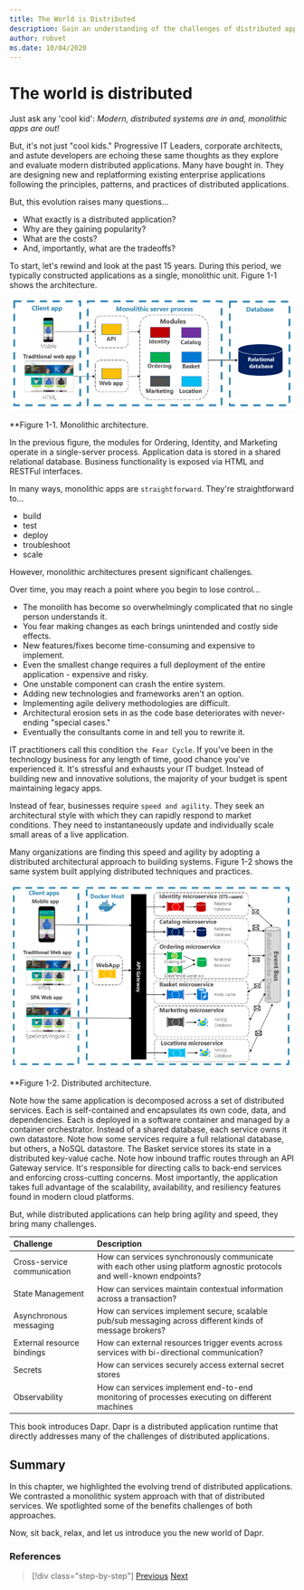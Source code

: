 ```yaml
---
title: The World is Distributed
description: Gain an understanding of the challenges of distributed applications
author: robvet
ms.date: 10/04/2020
---
```


# The world is distributed

Just ask any 'cool kid': *Modern, distributed systems are in and, monolithic apps are out!* 

But, it's not just "cool kids." Progressive IT Leaders, corporate architects, and astute developers are echoing these same thoughts as they explore and evaluate modern distributed applications. Many have bought in. They are designing new and replatforming existing enterprise applications following the principles, patterns, and practices of distributed applications.

But, this evolution raises many questions...

- What exactly is a distributed application?
- Why are they gaining popularity?
- What are the costs?
- And, importantly, what are the tradeoffs?

To start, let's rewind and look at the past 15 years. During this period, we typically constructed applications as a single, monolithic unit. Figure 1-1 shows the architecture.

![Monolithic architecture.](./media/monolithic-design.png)

**Figure 1-1. Monolithic architecture.

In the previous figure, the modules for Ordering, Identity, and Marketing operate in a single-server process. Application data is stored in a shared relational database. Business functionality is exposed via HTML and RESTFul interfaces.

In many ways, monolithic apps are `straightforward`. They're straightforward to...

 - build
 - test
 - deploy
 - troubleshoot
 - scale

However, monolithic architectures present significant challenges. 

Over time, you may reach a point where you begin to lose control... 

 - The monolith has become so overwhelmingly complicated that no single person understands it.
 - You fear making changes as each brings unintended and costly side effects.
 - New features/fixes become time-consuming and expensive to implement. 
 - Even the smallest change requires a full deployment of the entire application - expensive and risky. 
 - One unstable component can crash the entire system.
 - Adding new technologies and frameworks aren't an option.
 - Implementing agile delivery methodologies are difficult.
 - Architectural erosion sets in as the code base deteriorates with never-ending "special cases."
 - Eventually the consultants come in and tell you to rewrite it.

IT practitioners call this condition `the Fear Cycle`. If you've been in the technology business for any length of time, good chance you've experienced it. It's stressful and exhausts your IT budget. Instead of building new and innovative solutions, the majority of your budget is spent maintaining legacy apps.

Instead of fear, businesses require `speed and agility`. They seek an architectural style with which they can rapidly respond to market conditions. They need to instantaneously update and individually scale small areas of a live application.

Many organizations are finding this speed and agility by adopting a distributed architectural approach to building systems. Figure 1-2 shows the same system built applying distributed techniques and practices.

![Distributed architecture.](./media/distributed-design.png)

**Figure 1-2. Distributed architecture.

Note how the same application is decomposed across a set of distributed services. Each is self-contained and encapsulates its own code, data, and dependencies. Each is deployed in a software container and managed by a container orchestrator. Instead of a shared database, each service owns it own datastore. Note how some services require a full relational database, but others, a NoSQL datastore. The Basket service stores its state in a distributed key-value cache. Note how inbound traffic routes through an API Gateway service. It's responsible for directing calls to back-end services and enforcing cross-cutting concerns. Most importantly, the application takes full advantage of the scalability, availability, and resiliency features found in modern cloud platforms.

But, while distributed applications can help bring agility and speed, they bring many challenges.

| Challenge | Description |
| :-------- | :-------- |
| Cross-service communication | How can services synchronously communicate with each other using platform agnostic protocols and well-known endpoints? |
| State Management | How can services maintain contextual information across a transaction? |
| Asynchronous messaging | How can services implement secure, scalable pub/sub messaging across different kinds of message brokers? |
| External resource bindings | How can external resources trigger events across services with bi-directional communication? |
| Secrets | How can services securely access external secret stores |
| Observability | How can services implement end-to-end monitoring of processes executing on different machines |

This book introduces Dapr. Dapr is a distributed application runtime that directly addresses many of the challenges of distributed applications. 

## Summary

In this chapter, we highlighted the evolving trend of distributed applications. We contrasted a monolithic system approach with that of distributed services. We spotlighted some of the benefits challenges of both approaches. 

Now, sit back, relax, and let us introduce you the new world of Dapr.

### References

>[!div class="step-by-step"]
>[Previous](index.md)
>[Next](index.md)
